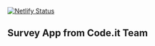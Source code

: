 [![Netlify Status](https://api.netlify.com/api/v1/badges/ac3b864b-718a-4cee-8098-9059b7928303/deploy-status)](https://app.netlify.com/sites/codeit-dev-survey-app/deploys)

## Survey App from Code.it Team